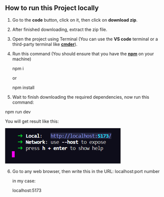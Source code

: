 ## How to run this Project locally

1. Go to the **code** button, click on it, then click on **download zip**.
2. After finished downloading, extract the zip file.
3. Open the project using Terminal (You can use the **VS code** terminal or a third-party terminal like [**cmder**](https://cmder.app/)).
4. Run this command (You should ensure that you have the [**npm**](https://nodejs.org/en) on your machine)

   npm i

   or

   npm install

5. Wait to finish downloading the required dependencies, now run this command:

npm run dev

You will get result like this:

![npm result](/public/npm.png)

6. Go to any web browser, then write this in the URL: localhost:port number

   in my case:

   localhost:5173
